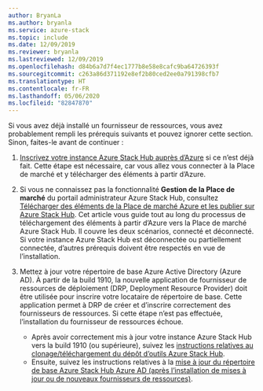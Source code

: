 ```yaml
---
author: BryanLa
ms.author: bryanla
ms.service: azure-stack
ms.topic: include
ms.date: 12/09/2019
ms.reviewer: bryanla
ms.lastreviewed: 12/09/2019
ms.openlocfilehash: d84b6a7d7f4ec1777b8e58e8cafc9ba64726393f
ms.sourcegitcommit: c263a86d371192e8ef2b80ced2ee0a791398cfb7
ms.translationtype: HT
ms.contentlocale: fr-FR
ms.lasthandoff: 05/06/2020
ms.locfileid: "82847870"
---
```

Si vous avez déjà installé un fournisseur de ressources, vous avez probablement rempli les prérequis suivants et pouvez ignorer cette section. Sinon, faites-le avant de continuer : 

1. [Inscrivez votre instance Azure Stack Hub auprès d’Azure](../operator/azure-stack-registration.md) si ce n’est déjà fait. Cette étape est nécessaire, car vous allez vous connecter à la Place de marché et y télécharger des éléments à partir d’Azure.

2. Si vous ne connaissez pas la fonctionnalité **Gestion de la Place de marché** du portail administrateur Azure Stack Hub, consultez [Télécharger des éléments de la Place de marché Azure et les publier sur Azure Stack Hub](../operator/azure-stack-download-azure-marketplace-item.md). Cet article vous guide tout au long du processus de téléchargement des éléments à partir d’Azure vers la Place de marché Azure Stack Hub. Il couvre les deux scénarios, connecté et déconnecté. Si votre instance Azure Stack Hub est déconnectée ou partiellement connectée, d’autres prérequis doivent être respectés en vue de l’installation.

3. Mettez à jour votre répertoire de base Azure Active Directory (Azure AD). À partir de la build 1910, la nouvelle application de fournisseur de ressources de déploiement (DRP, Deployment Resource Provider) doit être utilisée pour inscrire votre locataire de répertoire de base. Cette application permet à DRP de créer et d’inscrire correctement des fournisseurs de ressources. Si cette étape n’est pas effectuée, l’installation du fournisseur de ressources échoue. 

   - Après avoir correctement mis à jour votre instance Azure Stack Hub vers la build 1910 (ou supérieure), suivez les [instructions relatives au clonage/téléchargement du dépôt d’outils Azure Stack Hub](../operator/azure-stack-powershell-download.md). 
   - Ensuite, suivez les instructions relatives à la [mise à jour du répertoire de base Azure Stack Hub Azure AD (après l’installation de mises à jour ou de nouveaux fournisseurs de ressources)](https://github.com/Azure/AzureStack-Tools/tree/master/Identity#updating-the-azure-stack-aad-home-directory-after-installing-updates-or-new-resource-providers). 